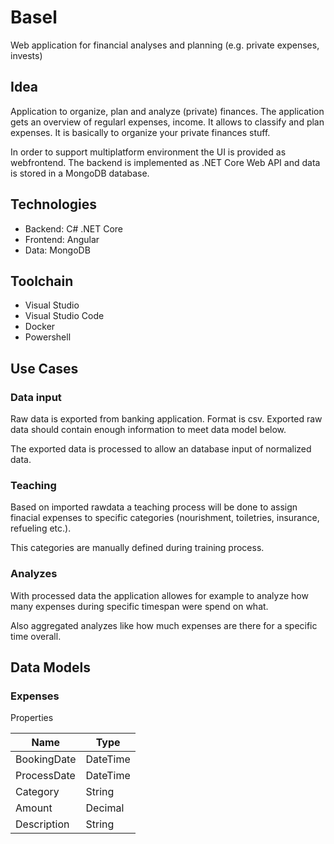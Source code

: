 # Basel
Web application for financial analyses and planning (e.g. private expenses, invests)

## Idea
Application to organize, plan and analyze (private) finances. The application gets an overview of regularl expenses, income. It allows to classify and plan expenses. It is basically to organize your private finances stuff.

In order to support multiplatform environment the UI is provided as webfrontend. The backend is implemented as .NET Core Web API and data is stored in a MongoDB database.


## Technologies

* Backend: C# .NET Core
* Frontend: Angular
* Data: MongoDB

## Toolchain
* Visual Studio
* Visual Studio Code
* Docker
* Powershell

## Use Cases
### Data input
Raw data is exported from banking application.
Format is csv.
Exported raw data should contain enough information to meet data model below.

The exported data is processed to allow an database input of normalized data.

### Teaching
Based on imported rawdata a teaching process will be done to assign finacial expenses to specific categories (nourishment, toiletries, insurance, refueling etc.).

This categories are manually defined during training process.

### Analyzes
With processed data the application allowes for example to analyze how many expenses during specific timespan were spend on what.

Also aggregated analyzes like how much expenses are there for a specific time overall.

## Data Models
### Expenses
Properties

|Name|Type|
|---|---|
|BookingDate|DateTime|
|ProcessDate|DateTime|
|Category|String|
|Amount|Decimal|
|Description|String|
